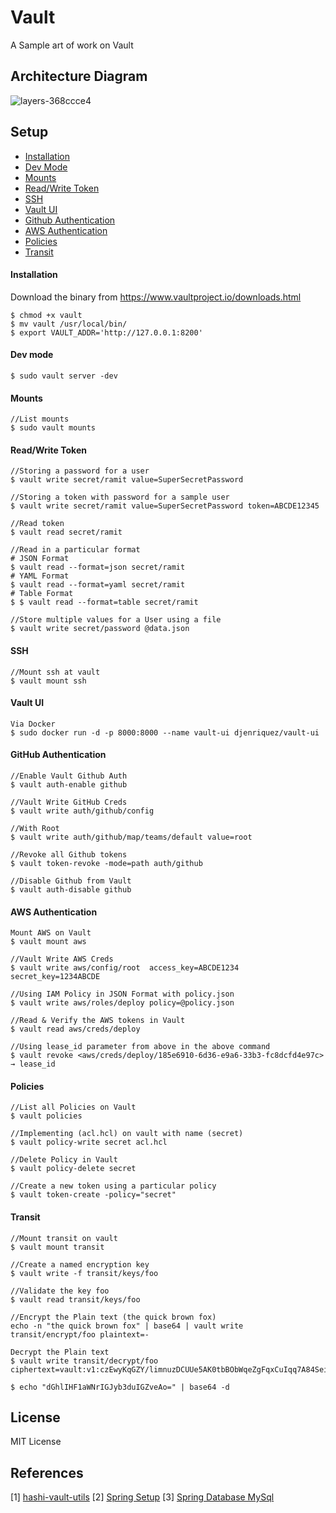 # Vault
A Sample art of work on Vault

## Architecture Diagram

![layers-368ccce4](https://user-images.githubusercontent.com/8342133/34358547-ac3e3734-ea76-11e7-85dc-f1b65cc7d307.png)

## Setup

* [Installation](#installation)
* [Dev Mode](#dev-mode)
* [Mounts](#mounts)
* [Read/Write Token](#read/write-token)
* [SSH](#ssh)
* [Vault UI](#vault-ui)
* [Github Authentication](#github-authentication)
* [AWS Authentication](#aws-authentication)
* [Policies](#policies)
* [Transit](#transit)

#### Installation

Download the binary from https://www.vaultproject.io/downloads.html

````
$ chmod +x vault
$ mv vault /usr/local/bin/
$ export VAULT_ADDR='http://127.0.0.1:8200'
````

#### Dev mode

````
$ sudo vault server -dev
````

#### Mounts

````
//List mounts
$ sudo vault mounts
````

#### Read/Write Token

````
//Storing a password for a user
$ vault write secret/ramit value=SuperSecretPassword

//Storing a token with password for a sample user
$ vault write secret/ramit value=SuperSecretPassword token=ABCDE12345

//Read token
$ vault read secret/ramit

//Read in a particular format
# JSON Format
$ vault read --format=json secret/ramit
# YAML Format
$ vault read --format=yaml secret/ramit
# Table Format
$ $ vault read --format=table secret/ramit

//Store multiple values for a User using a file
$ vault write secret/password @data.json
````

#### SSH

````
//Mount ssh at vault
$ vault mount ssh
````

#### Vault UI

````
Via Docker
$ sudo docker run -d -p 8000:8000 --name vault-ui djenriquez/vault-ui
````

#### GitHub Authentication

````
//Enable Vault Github Auth
$ vault auth-enable github

//Vault Write GitHub Creds
$ vault write auth/github/config

//With Root
$ vault write auth/github/map/teams/default value=root

//Revoke all Github tokens
$ vault token-revoke -mode=path auth/github

//Disable Github from Vault
$ vault auth-disable github
````
#### AWS Authentication

````
Mount AWS on Vault
$ vault mount aws

//Vault Write AWS Creds
$ vault write aws/config/root  access_key=ABCDE1234  secret_key=1234ABCDE

//Using IAM Policy in JSON Format with policy.json
$ vault write aws/roles/deploy policy=@policy.json

//Read & Verify the AWS tokens in Vault
$ vault read aws/creds/deploy

//Using lease_id parameter from above in the above command
$ vault revoke <aws/creds/deploy/185e6910-6d36-e9a6-33b3-fc8dcfd4e97c> → lease_id
````

#### Policies

````
//List all Policies on Vault
$ vault policies

//Implementing (acl.hcl) on vault with name (secret)
$ vault policy-write secret acl.hcl

//Delete Policy in Vault
$ vault policy-delete secret

//Create a new token using a particular policy
$ vault token-create -policy="secret"
````

#### Transit

````
//Mount transit on vault
$ vault mount transit

//Create a named encryption key
$ vault write -f transit/keys/foo

//Validate the key foo
$ vault read transit/keys/foo

//Encrypt the Plain text (the quick brown fox)
echo -n "the quick brown fox" | base64 | vault write transit/encrypt/foo plaintext=-

Decrypt the Plain text 
$ vault write transit/decrypt/foo ciphertext=vault:v1:czEwyKqGZY/limnuzDCUUe5AK0tbBObWqeZgFqxCuIqq7A84SeiOq3sKD0Y/KUvv

$ echo "dGhlIHF1aWNrIGJyb3duIGZveAo=" | base64 -d
````

## License

MIT License

## References

[1] [hashi-vault-utils](https://github.com/Voronenko/hashi_vault_utils)
[2] [Spring Setup](https://spring.io/blog/2016/06/24/managing-secrets-with-vault)
[3] [Spring Database MySql](https://spring.io/blog/2016/08/15/managing-your-database-secrets-with-vault)







